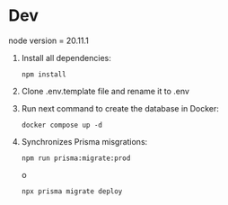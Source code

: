 # Dev

node version = 20.11.1

1. Install all dependencies:
    ````
    npm install
    ````
2. Clone .env.template file and rename it to .env

3. Run next command to create the database in Docker:
    ````
    docker compose up -d
    ````
4. Synchronizes Prisma misgrations:
    ````
    npm run prisma:migrate:prod
    ````
    o
    ````
    npx prisma migrate deploy
    ````